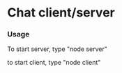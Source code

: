 # Chat client/server

### Usage

To start server, type "node server"

to start client, type "node client"


